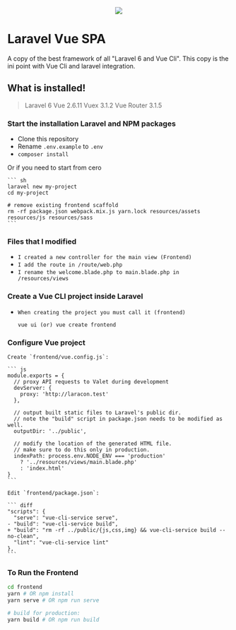 <p align="center"><img src="https://enmemolab.com/app/github/starter.png"></p>

# Laravel Vue SPA

A copy of the best framework of all "Laravel 6 and Vue Cli".
This copy is the ini point with Vue Cli and laravel integration.

## What is installed!

> Laravel 6
> Vue 2.6.11
> Vuex 3.1.2
> Vue Router 3.1.5

### Start the installation Laravel and NPM packages

-   Clone this repository
-   Rename `.env.example` to `.env`
-   `composer install`

Or if you need to start from cero

    ``` sh
    laravel new my-project
    cd my-project

    # remove existing frontend scaffold
    rm -rf package.json webpack.mix.js yarn.lock resources/assets resources/js resources/sass
    ```

### Files that I modified  

- `I created a new controller for the main view (Frontend)`
- `I add the route in /route/web.php`
- `I rename the welcome.blade.php to main.blade.php in /resources/views`

### Create a Vue CLI project inside Laravel

- `When creating the project you must call it (frontend)`

    ```
    vue ui (or) vue create frontend
    ```

### Configure Vue project

    Create `frontend/vue.config.js`:

    ``` js
    module.exports = {
      // proxy API requests to Valet during development
      devServer: {
        proxy: 'http://laracon.test'
      },

      // output built static files to Laravel's public dir.
      // note the "build" script in package.json needs to be modified as well.
      outputDir: '../public',

      // modify the location of the generated HTML file.
      // make sure to do this only in production.
      indexPath: process.env.NODE_ENV === 'production'
        ? '../resources/views/main.blade.php'
        : 'index.html'
    }
    ```

    Edit `frontend/package.json`:

    ``` diff
    "scripts": {
      "serve": "vue-cli-service serve",
    - "build": "vue-cli-service build",
    + "build": "rm -rf ../public/{js,css,img} && vue-cli-service build --no-clean",
      "lint": "vue-cli-service lint"
    },
    ```
### To Run the Frontend

``` sh
cd frontend
yarn # OR npm install
yarn serve # OR npm run serve

# build for production:
yarn build # OR npm run build
```

